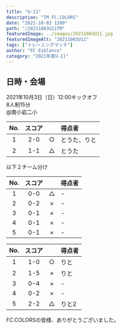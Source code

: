 ```yaml
---
title: "U-11"
description: "TM FC.COLORS"
date: "2021-10-03 1200"
path: "/20211003U11TM"
featuredImage: ../images/20211003U11.jpg
featuredImageAlt: "20211003U11"
tags: ["トレーニングマッチ"]
author: "FC Esblanco"
category: "2021年度U-11"
---
```


## 日時・会場

2021年10月3日（日）12:00キックオフ  
8人制15分  
@南小岩二小

| No.| スコア |   | 得点者  |
|:--:|:------:|:-:|:--------|
| 1  | 2-0 | ○ |とうた、りと |
| 2  | 1-1 | △ |とうた |

以下２チーム分け

| No.| スコア |   | 得点者  |
|:--:|:------:|:-:|:--------|
| 1  | 0-0 | △ |- |
| 2  | 0-2 | × |- |
| 3  | 0-1 | × |- |
| 4  | 0-1 | × |- |
| 5  | 0-1 | × |- |


| No.| スコア |   | 得点者  |
|:--:|:------:|:-:|:--------|
| 1  | 1-0 | ○ |りと |
| 2  | 1-5 | × |りと |
| 3  | 0-4 | × |-  |
| 4  | 0-2 | × |-  |
| 5  | 2-2 | △ |りと2 |

FC.COLORSの皆様、ありがとうございました。
